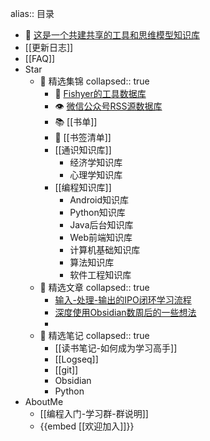 alias:: 目录

- 🤝 [这是一个共建共享的工具和思维模型知识库](https://logseq.fishyer.com)
- [[更新日志]]
- [[FAQ]]
- Star
	- 🍇 精选集锦
	  collapsed:: true
		- 🧰 [Fishyer的工具数据库](https://notion.fishyer.com/Fishyer-708f0570fbec4dcc896cadabcd2d0c9a)
		- 👁 [微信公众号RSS源数据库](https://notion.fishyer.com/6341aa682f0a4936bffb44e69afe1fad?v=8b84cad40cf64f009a58577632ee15aa)
		- 📚 [[书单]]
		- 🔖  [[书签清单]]
		- [[通识知识库]]
			- 经济学知识库
			- 心理学知识库
		- [[编程知识库]]
			- Android知识库
			- Python知识库
			- Java后台知识库
			- Web前端知识库
			- 计算机基础知识库
			- 算法知识库
			- 软件工程知识库
	- 🍎 精选文章
	  collapsed:: true
		- [输入-处理-输出的IPO闭环学习流程](https://blog.fishyer.com/2022-05-11_06_06_32)
		- [深度使用Obsidian数周后的一些想法](https://blog.fishyer.com/2021-09-14_06_06_25)
		-
	- 🍄 精选笔记
	  collapsed:: true
		- [[读书笔记-如何成为学习高手]]
		- [[Logseq]]
		- [[git]]
		- Obsidian
		- Python
- AboutMe
	- [[编程入门-学习群-群说明]]
	- {{embed [[欢迎加入]]}}